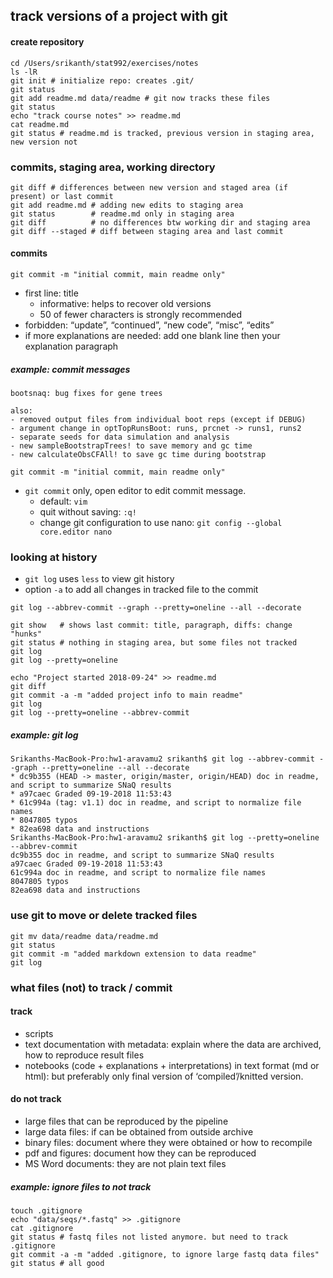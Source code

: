 ## track versions of a project with git

#### create repository

```
cd /Users/srikanth/stat992/exercises/notes
ls -lR
git init # initialize repo: creates .git/
git status
git add readme.md data/readme # git now tracks these files
git status
echo "track course notes" >> readme.md
cat readme.md
git status # readme.md is tracked, previous version in staging area, new version not
```

### commits, staging area, working directory

```
git diff # differences between new version and staged area (if present) or last commit
git add readme.md # adding new edits to staging area
git status        # readme.md only in staging area
git diff          # no differences btw working dir and staging area
git diff --staged # diff between staging area and last commit
```

#### commits

```
git commit -m "initial commit, main readme only"
```

- first line: title
    - informative: helps to recover old versions
    - 50 of fewer characters is strongly recommended
- forbidden: “update”, “continued”, “new code”, “misc”, “edits”
- if more explanations are needed: add one blank line then your explanation paragraph

##### example: commit messages

```
bootsnaq: bug fixes for gene trees

also:
- removed output files from individual boot reps (except if DEBUG)
- argument change in optTopRunsBoot: runs, prcnet -> runs1, runs2
- separate seeds for data simulation and analysis
- new sampleBootstrapTrees! to save memory and gc time
- new calculateObsCFAll! to save gc time during bootstrap
```

```
git commit -m "initial commit, main readme only"
```

- `git commit` only, open editor to edit commit message.
    - default: `vim`
    - quit without saving: `:q!`
    - change git configuration to use nano: `git config --global core.editor nano`

### looking at history

- `git log` uses `less` to view git history
- option `-a` to add all changes in tracked file to the commit

`git log --abbrev-commit --graph --pretty=oneline --all --decorate`

```
git show   # shows last commit: title, paragraph, diffs: change "hunks"
git status # nothing in staging area, but some files not tracked
git log
git log --pretty=oneline
```

```
echo "Project started 2018-09-24" >> readme.md
git diff
git commit -a -m "added project info to main readme"
git log
git log --pretty=oneline --abbrev-commit
```

##### example: git log

```
Srikanths-MacBook-Pro:hw1-aravamu2 srikanth$ git log --abbrev-commit --graph --pretty=oneline --all --decorate
* dc9b355 (HEAD -> master, origin/master, origin/HEAD) doc in readme, and script to summarize SNaQ results
* a97caec Graded 09-19-2018 11:53:43
* 61c994a (tag: v1.1) doc in readme, and script to normalize file names
* 8047805 typos
* 82ea698 data and instructions
Srikanths-MacBook-Pro:hw1-aravamu2 srikanth$ git log --pretty=oneline --abbrev-commit
dc9b355 doc in readme, and script to summarize SNaQ results
a97caec Graded 09-19-2018 11:53:43
61c994a doc in readme, and script to normalize file names
8047805 typos
82ea698 data and instructions
```

### use git to move or delete tracked files

```
git mv data/readme data/readme.md
git status
git commit -m "added markdown extension to data readme"
git log
```

### what files (not) to track / commit

#### track

- scripts
- text documentation with metadata: explain where the data are archived, how to reproduce result files
- notebooks (code + explanations + interpretations) in text format (md or html): but preferably only final version of ‘compiled’/knitted version.

#### do not track

- large files that can be reproduced by the pipeline
- large data files: if can be obtained from outside archive
- binary files: document where they were obtained or how to recompile
- pdf and figures: document how they can be reproduced
- MS Word documents: they are not plain text files

##### example: ignore files to not track

```
touch .gitignore
echo "data/seqs/*.fastq" >> .gitignore
cat .gitignore
git status # fastq files not listed anymore. but need to track .gitignore
git commit -a -m "added .gitignore, to ignore large fastq data files"
git status # all good
```
